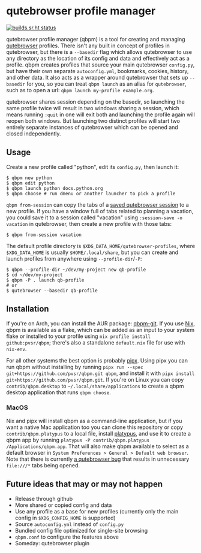 # qutebrowser profile manager

[![builds.sr.ht status](https://builds.sr.ht/~pvsr/qbpm/commits/main.svg)](https://builds.sr.ht/~pvsr/qbpm/commits/main?)

qutebrowser profile manager (qbpm) is a tool for creating and managing
[qutebrowser](https://github.com/qutebrowser/qutebrowser) profiles. There isn't
any built in concept of profiles in qutebrowser, but there is a `--basedir` flag
which allows qutebrowser to use any directory as the location of its config and
data and effectively act as a profile. qbpm creates profiles that source your
main qutebrowser `config.py`, but have their own separate `autoconfig.yml`, bookmarks, cookies,
history, and other data. It also acts as a wrapper around qutebrowser that sets
up `--basedir` for you, so you can treat `qbpm launch` as an alias for
`qutebrowser`, such as to open a url: `qbpm launch my-profile example.org`.

qutebrowser shares session depending on the basedir, so launching the same
profile twice will result in two windows sharing a session, which means running
`:quit` in one will exit both and launching the profile again will reopen both
windows. But launching two distinct profiles will start two entirely separate
instances of qutebrowser which can be opened and closed independently.

## Usage
Create a new profile called "python", edit its `config.py`, then launch it:
```
$ qbpm new python
$ qbpm edit python
$ qbpm launch python docs.python.org
$ qbpm choose # run dmenu or another launcher to pick a profile
```

`qbpm from-session` can copy the tabs of a [saved qutebrowser
session](https://qutebrowser.org/doc/help/commands.html#session-save) to a new
profile. If you have a window full of tabs related to planning a vacation, you
could save it to a session called "vacation" using `:session-save -o vacation`
in qutebrowser, then create a new profile with those tabs:
```
$ qbpm from-session vacation
```

The default profile directory is `$XDG_DATA_HOME/qutebrowser-profiles`, where
`$XDG_DATA_HOME` is usually `$HOME/.local/share`, but you can create and launch
profiles from anywhere using `--profile-dir`/`-P`:
```
$ qbpm --profile-dir ~/dev/my-project new qb-profile
$ cd ~/dev/my-project
$ qbpm -P . launch qb-profile
# or
$ qutebrowser --basedir qb-profile
```

## Installation
If you're on Arch, you can install the AUR package: [qbpm-git](https://aur.archlinux.org/packages/qbpm-git).
If you use [Nix](https://nixos.org/), qbpm is available as a flake, which
can be added as an input to your system flake or installed to your profile using
`nix profile install github:pvsr/qbpm`; there's also a standalone `default.nix`
file for use with `nix-env`.

For all other systems the best option is probably [pipx](https://pipx.pypa.io/stable/).
Using pipx you can run qbpm without installing by running
`pipx run --spec git+https://github.com/pvsr/qbpm.git qbpm`, and install it with
`pipx install git+https://github.com/pvsr/qbpm.git`.
If you're on Linux you can copy `contrib/qbpm.desktop` to
`~/.local/share/applications` to create a qbpm desktop application that runs
`qbpm choose`.

### MacOS

Nix and pipx will install qbpm as a command-line application, but if you want a
native Mac application too you can clone this repository or copy
`contrib/qbpm.platypus` to a local file, install [platypus](https://sveinbjorn.org/platypus),
and use it to create a qbpm app by running `platypus -P contrib/qbpm.platypus /Applications/qbpm.app`.
That will also make qbpm available to select as a default browser in `System Preferences > General > Default web browser`.
Note that there is currently [a qutebrowser bug](https://github.com/qutebrowser/qutebrowser/issues/3719)
that results in unnecessary `file:///*` tabs being opened.

## Future ideas that may or may not happen
- Release through github
- More shared or copied config and data
- Use any profile as a base for new profiles (currently only the main config in
  `$XDG_CONFIG_HOME` is supported)
- Source `autoconfig.yml` instead of `config.py`
- Bundled config file optimized for single-site browsing
- `qbpm.conf` to configure the features above
- Someday: qutebrowser plugin
